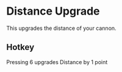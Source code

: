 # Distance Upgrade

This upgrades the distance of your cannon.

## Hotkey 
Pressing 6 upgrades Distance by 1 point